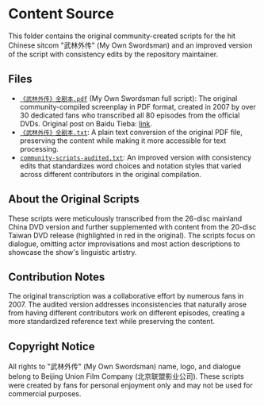 # Content Source

This folder contains the original community-created scripts for the hit Chinese sitcom "武林外传" (My Own Swordsman) and an improved version of the script with consistency edits by the repository maintainer.

## Files

- [`《武林外传》全剧本.pdf`](./《武林外传》全剧本.pdf) (My Own Swordsman full script): The original community-compiled screenplay in PDF format, created in 2007 by over 30 dedicated fans who transcribed all 80 episodes from the official DVDs. Original post on Baidu Tieba: [link](https://tieba.baidu.com/p/232817165?see_lz=1).
- [`《武林外传》全剧本.txt`](./《武林外传》全剧本.txt): A plain text conversion of the original PDF file, preserving the content while making it more accessible for text processing.
- [`community-scripts-audited.txt`](./community-scripts-audited.txt): An improved version with consistency edits that standardizes word choices and notation styles that varied across different contributors in the original compilation.

## About the Original Scripts

These scripts were meticulously transcribed from the 26-disc mainland China DVD version and further supplemented with content from the 20-disc Taiwan DVD release (highlighted in red in the original). The scripts focus on dialogue, omitting actor improvisations and most action descriptions to showcase the show's linguistic artistry.

## Contribution Notes

The original transcription was a collaborative effort by numerous fans in 2007. The audited version addresses inconsistencies that naturally arose from having different contributors work on different episodes, creating a more standardized reference text while preserving the content.

## Copyright Notice

All rights to "武林外传" (My Own Swordsman) name, logo, and dialogue belong to Beijing Union Film Company (北京联盟影业公司). These scripts were created by fans for personal enjoyment only and may not be used for commercial purposes.
